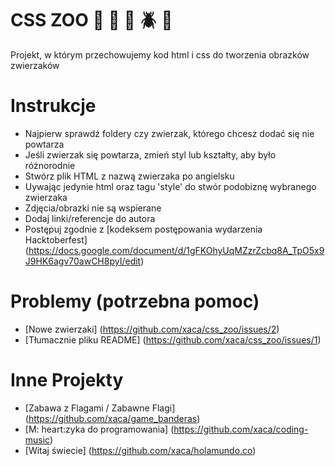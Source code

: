 # CSS ZOO :pig: :frog: :bee: :beetle: :lion:

Projekt, w którym przechowujemy kod html i css do tworzenia obrazków zwierzaków

# Instrukcje

+ Najpierw sprawdź foldery czy zwierzak, którego chcesz dodać się nie powtarza
+ Jeśli zwierzak się powtarza, zmień styl lub kształty, aby było różnorodnie
+ Stwórz plik HTML z nazwą zwierzaka po angielsku
+ Uywając jedynie html oraz tagu 'style' do stwór podobiznę wybranego zwierzaka
+ Zdjęcia/obrazki nie są wspierane
+ Dodaj linki/referencje do autora
+ Postępuj zgodnie z [kodeksem postępowania wydarzenia Hacktoberfest] (https://docs.google.com/document/d/1gFKOhyUqMZzrZcbq8A_TpO5x9J9HK6agv70awCH8pyI/edit)

# Problemy (potrzebna pomoc)

+ [Nowe zwierzaki] (https://github.com/xaca/css_zoo/issues/2)
+ [Tłumacznie pliku README] (https://github.com/xaca/css_zoo/issues/1) 

# Inne Projekty

+ [Zabawa z Flagami / Zabawne Flagi] (https://github.com/xaca/game_banderas)
+ [M: heart:zyka do programowania] (https://github.com/xaca/coding-music)
+ [Witaj świecie] (https://github.com/xaca/holamundo.co) 
